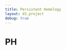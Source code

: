 ```yaml
---
title: Persistent Homology
layout: d3_project
debug: true
---
```


<script src="delaunay.js"></script>

# PH

<div id="div-ph"></div>


